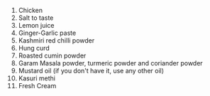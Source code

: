1. Chicken
2. Salt to taste
3. Lemon juice
4. Ginger-Garlic paste
5. Kashmiri red chilli powder
6. Hung curd
7. Roasted cumin powder
8. Garam Masala powder, turmeric powder and coriander powder
9. Mustard oil (if you don't have it, use any other oil)
10. Kasuri methi
11. Fresh Cream